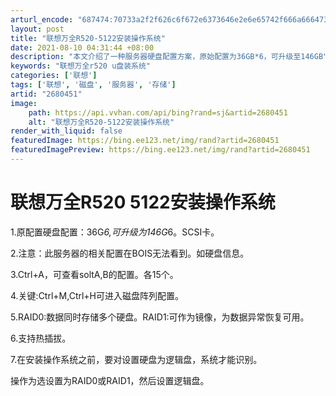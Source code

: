 ```yaml
---
arturl_encode: "687474:70733a2f2f626c6f672e6373646e2e6e65742f666a6664737a:6a2f61727469636c652f64657461696c732f32363830343531"
layout: post
title: "联想万全R520-5122安装操作系统"
date: 2021-08-10 04:31:44 +08:00
description: "本文介绍了一种服务器硬盘配置方案，原始配置为36GB*6，可升级至146GB"
keywords: "联想万全r520 u盘装系统"
categories: ['联想']
tags: ['联想', '磁盘', '服务器', '存储']
artid: "2680451"
image:
    path: https://api.vvhan.com/api/bing?rand=sj&artid=2680451
    alt: "联想万全R520-5122安装操作系统"
render_with_liquid: false
featuredImage: https://bing.ee123.net/img/rand?artid=2680451
featuredImagePreview: https://bing.ee123.net/img/rand?artid=2680451
---
```


# 联想万全R520 5122安装操作系统

1.原配置硬盘配置：36G*6,可升级为146G*6。SCSI卡。

2.注意：此服务器的相关配置在BOIS无法看到。如硬盘信息。

3.Ctrl+A，可查看soltA,B的配置。各15个。

4.关键:Ctrl+M,Ctrl+H可进入磁盘阵列配置。

5.RAID0:数据同时存储多个硬盘。RAID1:可作为镜像，为数据异常恢复可用。

6.支持热插拔。

7.在安装操作系统之前，要对设置硬盘为逻辑盘，系统才能识别。

操作为选设置为RAID0或RAID1，然后设置逻辑盘。
